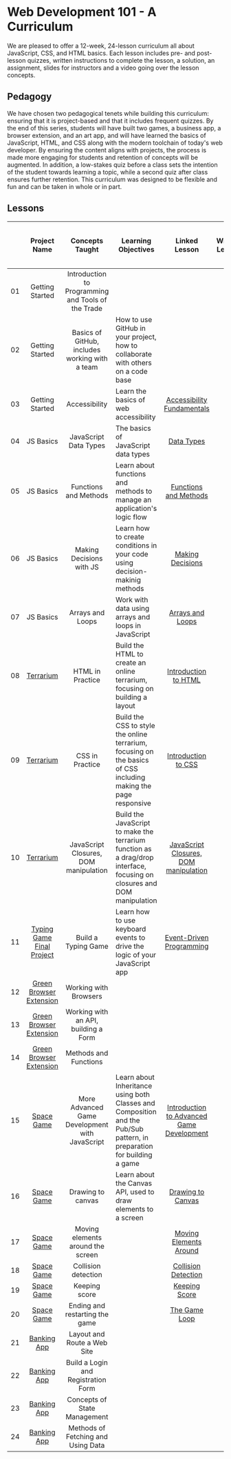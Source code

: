 # Web Development 101 - A Curriculum

We are pleased to offer a 12-week, 24-lesson curriculum all about JavaScript, CSS, and HTML basics. Each lesson includes pre- and post-lesson quizzes, written instructions to complete the lesson, a solution, an assignment, slides for instructors and a video going over the lesson concepts.

## Pedagogy

We have chosen two pedagogical tenets while building this curriculum: ensuring that it is project-based and that it includes frequent quizzes. By the end of this series, students will have built two games, a business app, a browser extension, and an art app, and will have learned the basics of JavaScript, HTML, and CSS along with the modern toolchain of today's web developer. By ensuring the content aligns with projects, the process is made more engaging for students and retention of concepts will be augmented. In addition, a low-stakes quiz before a class sets the intention of the student towards learning a topic, while a second quiz after class ensures further retention. This curriculum was designed to be flexible and fun and can be taken in whole or in part.

## Lessons

|       |                               Project Name                               |                  Concepts Taught                   | Learning Objectives                                                                                                     |                                               Linked Lesson                                                | Written Lesson | Sketchnote | Assignment | Starting Quiz | Ending Quiz | Slides | Video |   Author    | Date for completion of Lesson text and Quizzes |
| :---: | :----------------------------------------------------------------------: | :------------------------------------------------: | ----------------------------------------------------------------------------------------------------------------------- | :--------------------------------------------------------------------------------------------------------: | :------------: | :--------: | :--------: | :-----------: | :---------: | :----: | :---: | :---------: | ---------------------------------------------- |
|  01   |                             Getting Started                              | Introduction to Programming and Tools of the Trade |                                                                                                                         |                                                                                                            |                |            |            |               |             |        |       |   Jasmine   |                                                |
|  02   |                             Getting Started                              |   Basics of GitHub, includes working with a team   | How to use GitHub in your project, how to collaborate with others on a code base                                        |                                                                                                            |                |            |            |               |             |        |       |    Floor    | end Sept                                       |
|  03   |                             Getting Started                              |                   Accessibility                    | Learn the basics of web accessibility                                                                                   |           [Accessibility Fundamentals](../../../getting-started-lessons/tree/main/accessibility)           |       ✅        |     ✅      |     ✅      |       ✅       |      ✅      |        |       | Christopher |                                                |
|  04   |                                JS Basics                                 |               JavaScript Data Types                | The basics of JavaScript data types                                                                                     |                           [Data Types](../../../js-basics/tree/main/data-types)                            |       ✅        |            |     ✅      |       ✅       |      ✅      |        |       |   Jasmine   |                                                |
|  05   |                                JS Basics                                 |               Functions and Methods                | Learn about functions and methods to manage an application's logic flow                                                 |                  [Functions and Methods](../../../js-basics/tree/main/functions-methods)                   |                |            |            |               |             |        |       |   Jasmine   |                                                |
|  06   |                                JS Basics                                 |              Making Decisions with JS              | Learn how to create conditions in your code using decision-makinig methods                                              |                     [Making Decisions](../../../js-basics/tree/main/making-decisions)                      |                |            |            |               |             |        |       |   Jasmine   |                                                |
|  07   |                                JS Basics                                 |                  Arrays and Loops                  | Work with data using arrays and loops in JavaScript                                                                     |                       [Arrays and Loops](../../../js-basics/tree/main/arrays-loops)                        |                |            |            |               |             |        |       |   Jasmine   |                                                |
|  08   |        [Terrarium](../../../terrarium-project/tree/main/solution)        |                  HTML in Practice                  | Build the HTML to create an online terrarium, focusing on building a layout                                             |                 [Introduction to HTML](../../../terrarium-project/tree/main/intro-to-html)                 |       ✅        |     ✅      |     ✅      |       ✅       |      ✅      |        |       |     Jen     | end Sept                                       |
|  09   |        [Terrarium](../../../terrarium-project/tree/main/solution)        |                  CSS in Practice                   | Build the CSS to style the online terrarium, focusing on the basics of CSS including making the page responsive         |                  [Introduction to CSS](../../../terrarium-project/tree/main/intro-to-css)                  |       ✅        |            |     ✅      |       ✅       |      ✅      |        |       |     Jen     | end Sept                                       |
|  10   |        [Terrarium](../../../terrarium-project/tree/main/solution)        |       JavaScript Closures, DOM manipulation        | Build the JavaScript to make the terrarium function as a drag/drop interface, focusing on closures and DOM manipulation | [JavaScript Closures, DOM manipulation](../../../terrarium-project/tree/main/intro-to-dom-and-js-closures) |       ✅        |            |     ✅      |       ✅       |      ✅      |        |       |     Jen     | end Sept                                       |
|  11   |  [Typing Game Final Project](../../../typing-game/blob/main/index.html)  |                Build a Typing Game                 | Learn how to use keyboard events to drive the logic of your JavaScript app                                              |            [Event-Driven Programming](../../../typing-game/tree/main/event-driven-programming)             |                |            |            |               |             |        |       | Christopher | end Sept                                       |
|  12   | [Green Browser Extension](../../../browser-extension/tree/main/solution) |               Working with Browsers                |                                                                                                                         |                                                                                                            |                |            |            |               |             |        |       |     Jen     | mid Oct                                        |
|  13   | [Green Browser Extension](../../../browser-extension/tree/main/solution) |        Working with an API, building a Form        |                                                                                                                         |                                                                                                            |                |            |            |               |             |        |       |     Jen     | mid Oct                                        |
|  14   | [Green Browser Extension](../../../browser-extension/tree/main/solution) |               Methods and Functions                |                                                                                                                         |                                                                                                            |                |            |            |               |             |        |       |     Jen     | mid Oct                                        |
|  15   |           [Space Game](../../../space-game/tree/main/solution)           |   More Advanced Game Development with JavaScript   | Learn about Inheritance using both Classes and Composition and the Pub/Sub pattern, in preparation for building a game  |          [Introduction to Advanced Game Development](../../../space-game/tree/main/introduction)           |       ✅        |            |     ✅      |       ✅       |      ✅      |        |       |    Chris    | early Oct                                      |
|  16   |           [Space Game](../../../space-game/tree/main/solution)           |                 Drawing to canvas                  | Learn about the Canvas API, used to draw elements to a screen                                                           |                    [Drawing to Canvas](../../../space-game/tree/main/drawing-to-canvas)                    |       ✅        |            |     ✅      |       ✅       |      ✅      |        |       |    Chris    | early Oct                                      |
|  17   |           [Space Game](../../../space-game/tree/main/solution)           |         Moving elements around the screen          |                                                                                                                         |               [Moving Elements Around](../../../space-game/tree/main/moving-elements-around)               |                |            |            |               |             |        |       |    Chris    | early Oct                                      |
|  18   |           [Space Game](../../../space-game/tree/main/solution)           |                Collision detection                 |                                                                                                                         |                  [Collision Detection](../../../space-game/tree/main/collision-detection)                  |                |            |            |               |             |        |       |    Chris    | early Oct                                      |
|  19   |           [Space Game](../../../space-game/tree/main/solution)           |                   Keeping score                    |                                                                                                                         |                        [Keeping Score](../../../space-game/tree/main/keeping-score)                        |                |            |            |               |             |        |       |    Chris    | early Oct                                      |
|  20   |           [Space Game](../../../space-game/tree/main/solution)           |           Ending and restarting the game           |                                                                                                                         |                          [The Game Loop](../../../space-game/tree/main/game-loop)                          |                |            |            |               |             |        |       |    Chris    | early Oct                                      |
|  21   |         [Banking App](../../../bank-project/tree/main/solution)          |            Layout and Route a Web Site             |                                                                                                                         |                                                                                                            |                |            |            |               |             |        |       |             |                                                |
|  22   |         [Banking App](../../../bank-project/tree/main/solution)          |        Build a Login and Registration Form         |                                                                                                                         |                                                                                                            |                |            |            |               |             |        |       |             |                                                |
|  23   |         [Banking App](../../../bank-project/tree/main/solution)          |            Concepts of State Management            |                                                                                                                         |                                                                                                            |                |            |            |               |             |        |       |             |                                                |
|  24   |         [Banking App](../../../bank-project/tree/main/solution)          |         Methods of Fetching and Using Data         |                                                                                                                         |                                                                                                            |                |            |            |               |             |        |       |             |                                                |